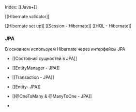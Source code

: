 
Index: [[Java+]]

[[HIbernate validator]]


[[Hibernate set up]]
[[Session - Hibernate]]
[[HQL - Hibernate]]



### JPA

В основном используем Hibernate через интерфейсы JPA

- [[Состояния сущностей в JPA]]

- [[EntityManager - JPA]]
- [[Transaction - JPA]]
- [[Entity- JPA]]

- [[@OneToMany & @ManyToOne - JPA]]
- 